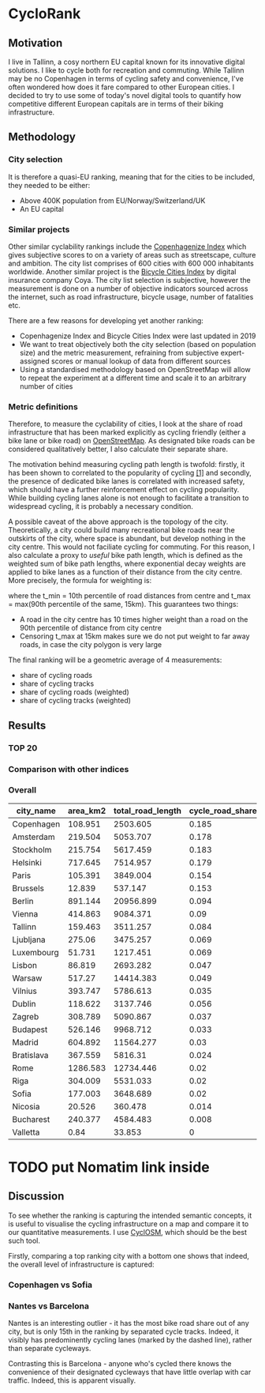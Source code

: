 # CycloRank

## Motivation

I live in Tallinn, a cosy northern EU capital known for its innovative digital solutions. I like to cycle both for
recreation and commuting. While Tallinn may be no Copenhagen in terms of cycling safety and convenience, I've often
wondered how does it fare compared to other European cities. I decided to try to use some of today's novel digital tools
to quantify how competitive different European capitals are in terms of their biking infrastructure.

## Methodology

### City selection

It is therefore a quasi-EU ranking, meaning that for the cities to be included, they needed to be either:

* Above 400K population from EU/Norway/Switzerland/UK
* An EU capital

### Similar projects

Other similar cyclability rankings include the [Copenhagenize Index](https://copenhagenizeindex.eu/) which gives
subjective scores to on a variety of areas such as streetscape, culture and ambition. The city list comprises of 600
cities with 600 000 inhabitants worldwide. Another similar project is
the [Bicycle Cities Index](https://www.coya.com/bike/index-2019) by digital insurance company Coya. The city list
selection is subjective, however the measurement is done on a number of objective indicators sourced across the
internet, such as road infrastructure, bicycle usage, number of fatalities etc.

There are a few reasons for developing yet another ranking:

* Copenhagenize Index and Bicycle Cities Index were last updated in 2019
* We want to treat objectively both the city selection (based on population size) and the metric measurement, refraining
  from subjective expert-assigned scores or manual lookup of data from different sources
* Using a standardised methodology based on OpenStreetMap will allow to repeat the experiment at a different time and
  scale it to an arbitrary number of cities

### Metric definitions

Therefore, to measure the cyclability of cities, I look at the share of road infrastructure that has been marked
explicitly as cycling friendly (either a bike lane or bike road)
on [OpenStreetMap](https://wiki.openstreetmap.org/wiki/Bicycle). As designated bike roads can be considered
qualitatively better, I also calculate their separate share.

The motivation behind measuring cycling path length is twofold: firstly, it has been shown to correlated to the
popularity of cycling [\[1\]](https://www.sciencedirect.com/science/article/pii/S2214140519301033) and secondly, the
presence of dedicated bike lanes is correlated with increased safety, which should have a further reinforcement effect
on cycling popularity. While building cycling lanes alone is not enough to facilitate a transition to widespread
cycling, it is probably a necessary condition.

A possible caveat of the above approach is the topology of the city. Theoretically, a city could build many recreational
bike roads near the outskirts of the city, where space is abundant, but develop nothing in the city centre. This would
not faciliate cycling for commuting. For this reason, I also calculate a proxy to *useful* bike path length, which is
defined as the weighted sum of bike path lengths, where exponential decay weights are applied to bike lanes as a
function of their distance from the city centre. More precisely, the formula for weighting is:

where the t_min = 10th percentile of road distances from centre and t_max = max(90th percentile of the same, 15km). This
guarantees two things:

* A road in the city centre has 10 times higher weight than a road on the 90th percentile of distance from city centre
* Censoring t_max at 15km makes sure we do not put weight to far away roads, in case the city polygon is very large

The final ranking will be a geometric average of 4 measurements:

* share of cycling roads
* share of cycling tracks
* share of cycling roads (weighted)
* share of cycling tracks (weighted)

## Results

### TOP 20

### Comparison with other indices

### Overall

| city_name  | area_km2 | total_road_length | cycle_road_share | cycle_track_share | rank_cycle_road_share | rank_cycle_track_share | rank_cycle_road_share_decayed | rank_cycle_track_share_decayed | overall_rank |
|------------|----------|-------------------|------------------|-------------------|-----------------------|------------------------|-------------------------------|--------------------------------|--------------|
| Copenhagen |  108.951 |          2503.605 |            0.185 |             0.172 |                     1 |                      3 |                             1 |                              1 |            1 |
| Amsterdam  |  219.504 |          5053.707 |            0.178 |             0.167 |                     4 |                      4 |                             2 |                              2 |            2 |
| Stockholm  |  215.754 |          5617.459 |            0.183 |             0.176 |                     2 |                      1 |                             4 |                              3 |            3 |
| Helsinki   |  717.645 |          7514.957 |            0.179 |             0.175 |                     3 |                      2 |                             6 |                              4 |            4 |
| Paris      |  105.391 |          3849.004 |            0.154 |              0.11 |                     5 |                      5 |                             3 |                              5 |            5 |
| Brussels   |   12.839 |           537.147 |            0.153 |             0.089 |                     6 |                      6 |                             5 |                              6 |            6 |
| Berlin     |  891.144 |         20956.899 |            0.094 |             0.075 |                     7 |                      8 |                             8 |                              8 |            7 |
| Vienna     |  414.863 |          9084.371 |             0.09 |             0.066 |                     8 |                      9 |                             7 |                              9 |            8 |
| Tallinn    |  159.463 |          3511.257 |            0.084 |             0.075 |                     9 |                      7 |                            10 |                             10 |            9 |
| Ljubljana  |   275.06 |          3475.257 |            0.069 |             0.057 |                    10 |                     10 |                             9 |                              7 |           10 |
| Luxembourg |   51.731 |          1217.451 |            0.069 |             0.055 |                    11 |                     11 |                            11 |                             11 |           11 |
| Lisbon     |   86.819 |          2693.282 |            0.047 |             0.046 |                    14 |                     13 |                            13 |                             12 |           12 |
| Warsaw     |   517.27 |         14414.383 |            0.049 |             0.047 |                    13 |                     12 |                            14 |                             13 |           13 |
| Vilnius    |  393.747 |          5786.613 |            0.035 |             0.034 |                    16 |                     15 |                            15 |                             14 |           14 |
| Dublin     |  118.622 |          3137.746 |            0.056 |             0.025 |                    12 |                     17 |                            12 |                             19 |           15 |
| Zagreb     |  308.789 |          5090.867 |            0.037 |             0.036 |                    15 |                     14 |                            17 |                             15 |           16 |
| Budapest   |  526.146 |          9968.712 |            0.033 |             0.024 |                    17 |                     18 |                            16 |                             16 |           17 |
| Madrid     |  604.892 |         11564.277 |             0.03 |             0.027 |                    18 |                     16 |                            22 |                             21 |           18 |
| Bratislava |  367.559 |           5816.31 |            0.024 |             0.021 |                    19 |                     19 |                            21 |                             20 |           19 |
| Rome       | 1286.583 |         12734.446 |             0.02 |             0.019 |                    20 |                     20 |                            20 |                             17 |           20 |
| Riga       |  304.009 |          5531.033 |             0.02 |             0.018 |                    21 |                     21 |                            19 |                             18 |           21 |
| Sofia      |  177.003 |          3648.689 |             0.02 |             0.014 |                    22 |                     23 |                            18 |                             22 |           22 |
| Nicosia    |   20.526 |           360.478 |            0.014 |             0.014 |                    23 |                     22 |                            24 |                             24 |           23 |
| Bucharest  |  240.377 |          4584.483 |            0.008 |             0.007 |                    24 |                     24 |                            23 |                             23 |           24 |
| Valletta   |     0.84 |            33.853 |                0 |                 0 |                    25 |                     25 |                            25 |                             25 |           25 |

# TODO put Nomatim link inside

## Discussion

To see whether the ranking is capturing the intended semantic concepts, it is useful to visualise the cycling
infrastructure on a map and compare it to our quantitative measurements. I
use [CyclOSM](https://www.cyclosm.org/#map=12/47.1842/-1.5288/cyclosm), which should be the best such tool.

Firstly, comparing a top ranking city with a bottom one shows that indeed, the overall level of infrastructure is
captured:

### Copenhagen vs Sofia

### Nantes vs Barcelona

Nantes is an interesting outlier - it has the most bike road share out of any city, but is only 15th in the ranking by
separated cycle tracks. Indeed, it visibly has predominently cycling lanes (marked by the dashed line), rather than
separate cycleways.

Contrasting this is Barcelona - anyone who's cycled there knows the convenience of their designated cycleways that have
little overlap with car traffic. Indeed, this is apparent visually.
